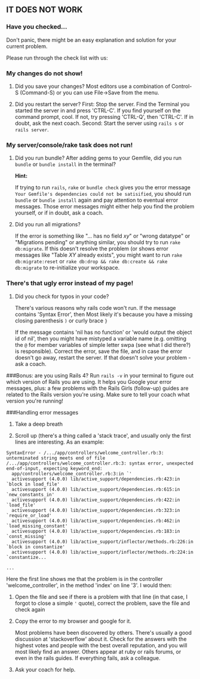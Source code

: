 ## IT DOES NOT WORK

### Have you checked...

Don't panic, there might be an easy explanation and solution for your current problem.

Please run through the check list with us:

### My changes do not show!

1. Did you save your changes?
   Most editors use a combination of Control-S (Command-S) or you can use File&rarr;Save from the menu.

2. Did you restart the server?
   First: Stop the server. Find the Terminal you started the server in and press 'CTRL-C'. If you find yourself on the
   command prompt, cool. If not, try pressing 'CTRL-Q', then 'CTRL-C'. If in doubt, ask the next coach.
   Second: Start the server using ``rails s`` or ``rails server``.

### My server/console/rake task does not run!

1. Did you run bundle?
   After adding gems to your Gemfile, did you run ``bundle`` or ``bundle install`` in the terminal?

   **Hint:**

   If trying to run ``rails``, ``rake`` or ``bundle check`` gives you the error message ``Your Gemfile's dependencies could
   not be satisified``, you should run ``bundle`` or ``bundle install`` again and pay attention to eventual error messages.
   Those error messages might either help you find the problem yourself, or if in doubt, ask a coach.

2. Did you run all migrations?

   If the error is something like "... has no field _xy_" or "wrong datatype" or "Migrations pending" or anything
   similar, you should try to run ``rake db:migrate``. If this doesn't resolve the problem (or shows error messages like
   "Table _XY_ already exists", you might want to run ``rake db:migrate:reset`` or ``rake db:drop && rake db:create &&
   rake db:migrate`` to re-initialize your workspace.

### There's that ugly error instead of my page!

1. Did you check for typos in your code?

   There's various reasons why rails code won't run. If the message contains 'Syntax Error', then Most likely it's
   because you have a missing closing parenthesis ``)`` or curly brace ``}``

   If the message contains 'nil has no function' or 'would output the object id of nil', then you might have mistyped a
   variable name (e.g. omitting the ``@`` for member variables of simple letter swpa (see what I did there?) is
   responsible). Correct the error, save the file, and in case the error doesn't go away, restart the server. If that
   doesn't solve your problem - ask a coach.



###Bonus: are you using Rails 4?
Run ```rails -v``` in your terminal to figure out which version of Rails you are using. It helps you Google your error messages, plus: a few problems with the Rails Girls (follow-up) guides are related to the Rails version you're using. Make sure to tell your coach what version you're running!

###Handling error messages

1. Take a deep breath

2. Scroll up (there's a thing called a 'stack trace', and usually only the first lines are interesting. As an example:

```
SyntaxError - /.../app/controllers/welcome_controller.rb:3: unterminated string meets end of file
/.../app/controllers/welcome_controller.rb:3: syntax error, unexpected end-of-input, expecting keyword_end:
  app/controllers/welcome_controller.rb:3:in `'
  activesupport (4.0.0) lib/active_support/dependencies.rb:423:in `block in load_file'
  activesupport (4.0.0) lib/active_support/dependencies.rb:615:in `new_constants_in'
  activesupport (4.0.0) lib/active_support/dependencies.rb:422:in `load_file'
  activesupport (4.0.0) lib/active_support/dependencies.rb:323:in `require_or_load'
  activesupport (4.0.0) lib/active_support/dependencies.rb:462:in `load_missing_constant'
  activesupport (4.0.0) lib/active_support/dependencies.rb:183:in `const_missing'
  activesupport (4.0.0) lib/active_support/inflector/methods.rb:226:in `block in constantize'
  activesupport (4.0.0) lib/active_support/inflector/methods.rb:224:in `constantize...

...
```

Here the first line shows me that the problem is in the controller 'welcome_controller', in the method 'index' on line
'3'. I would then:

   1. Open the file and see if there is a problem with that line (in that case, I forgot to close a simple ``'`` quote),
      correct the problem, save the file and check again

   2. Copy the error to my browser and google for it.

      Most problems have been discovered by others. There's usually a good discussion at 'stackoverflow' about it. Check
      for the answers with the highest votes and people with the best overall reputation, and you will most likely find
      an answer. Others appear at ruby or rails forums, or even in the rails guides. If everything fails, ask a colleague.

   3. Ask your coach for help.
